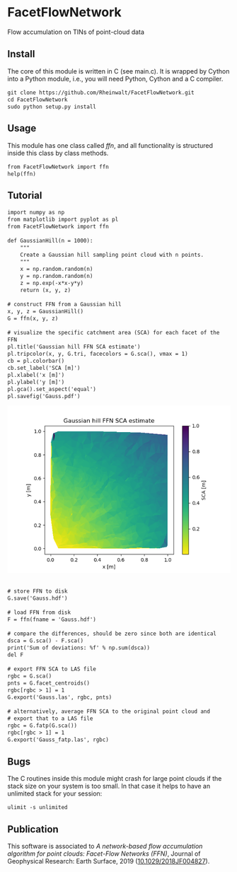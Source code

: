 # FacetFlowNetwork

Flow accumulation on TINs of point-cloud data 

## Install

The core of this module is written in C (see main.c). It is
wrapped by Cython into a Python module, i.e., you will need Python,
Cython and a C compiler.

    git clone https://github.com/Rheinwalt/FacetFlowNetwork.git
    cd FacetFlowNetwork
    sudo python setup.py install

## Usage

This module has one class called *ffn*, and all functionality is
structured inside this class by class methods.

~~~~~~~~~~~~~~~~~ {.python .numberLines}
from FacetFlowNetwork import ffn
help(ffn)
~~~~~~~~~~~~~~~~~

## Tutorial

~~~~~~~~~~~~~~~~~ {.python .numberLines}
import numpy as np
from matplotlib import pyplot as pl
from FacetFlowNetwork import ffn

def GaussianHill(n = 1000):
    """
    Create a Gaussian hill sampling point cloud with n points.
    """
    x = np.random.random(n)
    y = np.random.random(n)
    z = np.exp(-x*x-y*y)
    return (x, y, z)

# construct FFN from a Gaussian hill
x, y, z = GaussianHill()
G = ffn(x, y, z)

# visualize the specific catchment area (SCA) for each facet of the FFN
pl.title('Gaussian hill FFN SCA estimate')
pl.tripcolor(x, y, G.tri, facecolors = G.sca(), vmax = 1)
cb = pl.colorbar()
cb.set_label('SCA [m]')
pl.xlabel('x [m]')
pl.ylabel('y [m]')
pl.gca().set_aspect('equal')
pl.savefig('Gauss.pdf')
~~~~~~~~~~~~~~~~~

![Gaussian hill FFN SCA](tutorial/Gauss.png)

~~~~~~~~~~~~~~~~~ {.python .numberLines}

# store FFN to disk
G.save('Gauss.hdf')

# load FFN from disk
F = ffn(fname = 'Gauss.hdf')

# compare the differences, should be zero since both are identical
dsca = G.sca() - F.sca()
print('Sum of deviations: %f' % np.sum(dsca))
del F

# export FFN SCA to LAS file
rgbc = G.sca()
pnts = G.facet_centroids()
rgbc[rgbc > 1] = 1
G.export('Gauss.las', rgbc, pnts)

# alternatively, average FFN SCA to the original point cloud and
# export that to a LAS file
rgbc = G.fatp(G.sca())
rgbc[rgbc > 1] = 1
G.export('Gauss_fatp.las', rgbc)
~~~~~~~~~~~~~~~~~

## Bugs

The C routines inside this module might crash for large point clouds
if the stack size on your system is too small. In that case it helps to
have an unlimited stack for your session:

    ulimit -s unlimited

## Publication

This software is associated to *A network-based flow accumulation algorithm for point clouds: Facet-Flow Networks (FFN)*,
Journal of Geophysical  Research: Earth Surface, 2019 ([10.1029/2018JF004827](https://doi.org/10.1029/2018JF004827)). 
